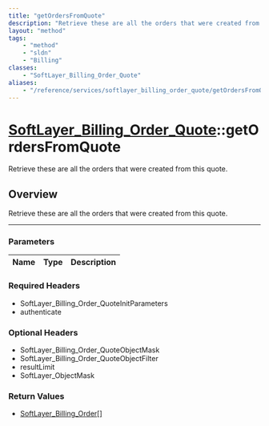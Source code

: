 ```yaml
---
title: "getOrdersFromQuote"
description: "Retrieve these are all the orders that were created from this quote."
layout: "method"
tags:
    - "method"
    - "sldn"
    - "Billing"
classes:
    - "SoftLayer_Billing_Order_Quote"
aliases:
    - "/reference/services/softlayer_billing_order_quote/getOrdersFromQuote"
---
```

# [SoftLayer_Billing_Order_Quote](/reference/services/SoftLayer_Billing_Order_Quote)::getOrdersFromQuote


Retrieve these are all the orders that were created from this quote.


## Overview 
Retrieve these are all the orders that were created from this quote.

-----

### Parameters 
|Name | Type | Description |
| --- | --- | --- |


### Required Headers
* SoftLayer_Billing_Order_QuoteInitParameters
* authenticate


### Optional Headers
* SoftLayer_Billing_Order_QuoteObjectMask
* SoftLayer_Billing_Order_QuoteObjectFilter
* resultLimit
* SoftLayer_ObjectMask

### Return Values
* <a href='/reference/datatypes/SoftLayer_Billing_Order'>SoftLayer_Billing_Order[] </a>




